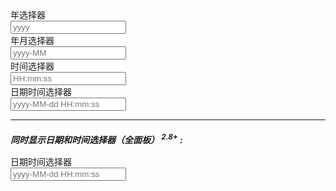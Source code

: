 <div class="layui-form">
  <div class="layui-form-item">
    <div class="layui-inline">
      <label class="layui-form-label">年选择器</label>
      <div class="layui-input-inline">
        <input type="text" class="layui-input" id="ID-laydate-type-year" placeholder="yyyy">
      </div>
    </div>
    <div class="layui-inline">
      <label class="layui-form-label">年月选择器</label>
      <div class="layui-input-inline">
        <input type="text" class="layui-input" id="ID-laydate-type-month" placeholder="yyyy-MM">
      </div>
    </div>
    <div class="layui-inline">
      <label class="layui-form-label">时间选择器</label>
      <div class="layui-input-inline">
        <input type="text" class="layui-input" id="ID-laydate-type-time" placeholder="HH:mm:ss">
      </div>
    </div>
    <div class="layui-inline">
      <label class="layui-form-label">日期时间选择器</label>
      <div class="layui-input-inline">
        <input type="text" class="layui-input" id="ID-laydate-type-datetime" placeholder="yyyy-MM-dd HH:mm:ss">
      </div>
    </div>
  </div>
  <hr>
  <h5 style="margin-bottom: 16px;">
    同时显示日期和时间选择器（全面板） <sup>2.8+</sup> :
  </h5>
  <div class="layui-form-item">
    <div class="layui-inline">
      <label class="layui-form-label">日期时间选择器</label>
      <div class="layui-input-inline">
        <input type="text" class="layui-input" id="ID-laydate-type-datetime-1" placeholder="yyyy-MM-dd HH:mm:ss">
      </div>
    </div>
  </div>
</div>

<!-- import layui --> 
<script>
layui.use(function(){
  var laydate = layui.laydate;

  // 年选择器
  laydate.render({
    elem: '#ID-laydate-type-year',
    type: 'year'
  });
  
  // 年月选择器
  laydate.render({
    elem: '#ID-laydate-type-month',
    type: 'month'
  });
  
  // 时间选择器
  laydate.render({
    elem: '#ID-laydate-type-time',
    type: 'time'
  });
  
  // 日期时间选择器
  laydate.render({
    elem: '#ID-laydate-type-datetime',
    type: 'datetime'
  });

  // 日期时间选择器 - 日期和时间选择器同时显示（全面板）
  laydate.render({
    elem: '#ID-laydate-type-datetime-1',
    type: 'datetime',
    fullPanel: true // 2.8+
  });
});
</script>